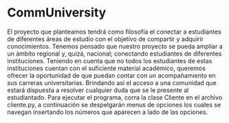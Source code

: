 # CommUniversity
El proyecto que planteamos tendrá como filosofía el conectar a estudiantes de diferentes áreas de estudio con el objetivo de compartir y adquirir conocimientos. Tenemos pensado que nuestro proyecto se pueda ampliar a un ámbito regional y, quizá, nacional; conectando estudiantes de diferentes instituciones. Teniendo en cuenta que no todos los estudiantes de estas instituciones cuentan con el suficiente material académico, queremos ofrecer la oportunidad de que puedan contar con un acompañamiento en sus carreras universitarias. Brindando así el acceso a una comunidad que estará dispuesta a resolver cualquier duda que se le presente al estudiantado.
Para ejecutar el programa, corra la clase Cliente en el archivo cliente.py, a continuación se despelgarán menus de opciones los cuales se navegan insertando los números que aparecen a lado de las opciones.
